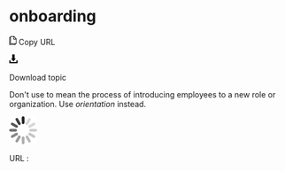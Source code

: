 # onboarding

![Copy URL](media/onboarding/Copy.png)
Copy URL

![Download](media/onboarding/Download.png)

Download topic

Don't use to mean the process of introducing employees to a new role or organization. Use *orientation* instead.

![In progress](media/onboarding/activity-large.gif)

URL :
